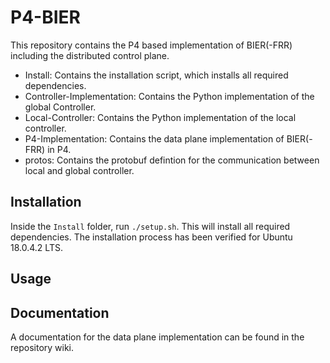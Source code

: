 # P4-BIER

This repository contains the P4 based implementation of BIER(-FRR) including the distributed control plane.

* Install: Contains the installation script, which installs all required dependencies.
* Controller-Implementation: Contains the Python implementation of the global Controller.
* Local-Controller: Contains the Python implementation of the local controller. 
* P4-Implementation: Contains the data plane implementation of BIER(-FRR) in P4.
* protos: Contains the protobuf defintion for the communication between local and global controller. 

## Installation

Inside the `Install` folder, run `./setup.sh`. This will install all required dependencies. The installation process has been verified for Ubuntu 18.0.4.2 LTS.

## Usage

## Documentation

A documentation for the data plane implementation can be found in the repository wiki.

